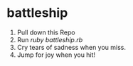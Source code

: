 # battleship


1. Pull down this Repo
2. Run <i>ruby battleship.rb</i>
3. Cry tears of sadness when you miss.
4. Jump for joy when you hit!
